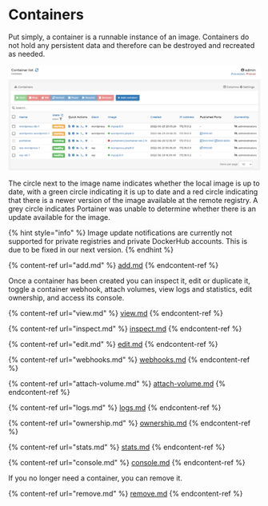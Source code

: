 # Containers

Put simply, a container is a runnable instance of an image. Containers do not hold any persistent data and therefore can be destroyed and recreated as needed.

![](../../../.gitbook/assets/2.14-containers-splash.png)

The circle next to the image name indicates whether the local image is up to date, with a green circle indicating it is up to date and a red circle indicating that there is a newer version of the image available at the remote registry. A grey circle indicates Portainer was unable to determine whether there is an update available for the image.

{% hint style="info" %}
Image update notifications are currently not supported for private registries and private DockerHub accounts. This is due to be fixed in our next version.
{% endhint %}

{% content-ref url="add.md" %}
[add.md](add.md)
{% endcontent-ref %}

Once a container has been created you can inspect it, edit or duplicate it, toggle a container webhook, attach volumes, view logs and statistics, edit ownership, and access its console.

{% content-ref url="view.md" %}
[view.md](view.md)
{% endcontent-ref %}

{% content-ref url="inspect.md" %}
[inspect.md](inspect.md)
{% endcontent-ref %}

{% content-ref url="edit.md" %}
[edit.md](edit.md)
{% endcontent-ref %}

{% content-ref url="webhooks.md" %}
[webhooks.md](webhooks.md)
{% endcontent-ref %}

{% content-ref url="attach-volume.md" %}
[attach-volume.md](attach-volume.md)
{% endcontent-ref %}

{% content-ref url="logs.md" %}
[logs.md](logs.md)
{% endcontent-ref %}

{% content-ref url="ownership.md" %}
[ownership.md](ownership.md)
{% endcontent-ref %}

{% content-ref url="stats.md" %}
[stats.md](stats.md)
{% endcontent-ref %}

{% content-ref url="console.md" %}
[console.md](console.md)
{% endcontent-ref %}

If you no longer need a container, you can remove it.

{% content-ref url="remove.md" %}
[remove.md](remove.md)
{% endcontent-ref %}



